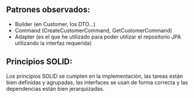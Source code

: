 ## Patrones observados: 
- Builder (en Customer, los DTO...)
- Command (CreateCustomerCommand, GetCustomerCommand)
- Adapter (es el que he utilizado para poder utilizar el repositorio JPA utilizando la interfaz requerida)

## Principios SOLID: 
Los principios SOLID se cumplen en la implementación, las tareas están bien definidas y agrupadas, 
las interfaces se usan de forma correcta y las dependencias están bien jerarquizadas.